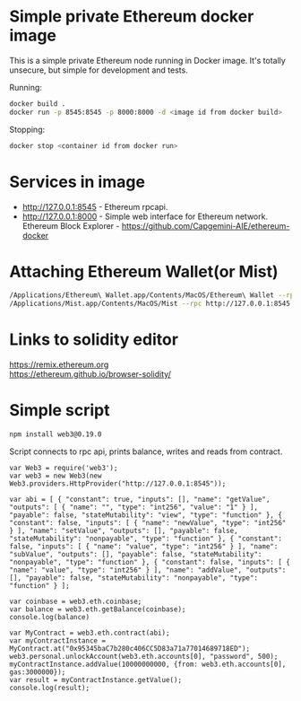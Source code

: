 # Simple private Ethereum docker image
This is a simple private Ethereum node running in Docker image. It's totally
unsecure, but simple for development and tests.

Running:
```bash
docker build .
docker run -p 8545:8545 -p 8000:8000 -d <image id from docker build>
```

Stopping:
```bash
docker stop <container id from docker run>
```

# Services in image
- http://127.0.0.1:8545 - Ethereum rpcapi.
- http://127.0.0.1:8000 - Simple web interface for Ethereum network. Ethereum
Block Explorer - https://github.com/Capgemini-AIE/ethereum-docker

# Attaching Ethereum Wallet(or Mist)
```bash
/Applications/Ethereum\ Wallet.app/Contents/MacOS/Ethereum\ Wallet --rpc http://127.0.0.1:8545
/Applications/Mist.app/Contents/MacOS/Mist --rpc http://127.0.0.1:8545
```

# Links to solidity editor
https://remix.ethereum.org  
https://ethereum.github.io/browser-solidity/

# Simple script
```bash
npm install web3@0.19.0
```
Script connects to rpc api, prints balance, writes and reads from contract.
```node
var Web3 = require('web3');
var web3 = new Web3(new Web3.providers.HttpProvider("http://127.0.0.1:8545"));

var abi = [ { "constant": true, "inputs": [], "name": "getValue", "outputs": [ { "name": "", "type": "int256", "value": "1" } ], "payable": false, "stateMutability": "view", "type": "function" }, { "constant": false, "inputs": [ { "name": "newValue", "type": "int256" } ], "name": "setValue", "outputs": [], "payable": false, "stateMutability": "nonpayable", "type": "function" }, { "constant": false, "inputs": [ { "name": "value", "type": "int256" } ], "name": "subValue", "outputs": [], "payable": false, "stateMutability": "nonpayable", "type": "function" }, { "constant": false, "inputs": [ { "name": "value", "type": "int256" } ], "name": "addValue", "outputs": [], "payable": false, "stateMutability": "nonpayable", "type": "function" } ];

var coinbase = web3.eth.coinbase;
var balance = web3.eth.getBalance(coinbase);
console.log(balance)

var MyContract = web3.eth.contract(abi);
var myContractInstance = MyContract.at("0x95345baC7b280c406CC5D83a71a77014689718ED");
web3.personal.unlockAccount(web3.eth.accounts[0], "password", 500);
myContractInstance.addValue(10000000000, {from: web3.eth.accounts[0], gas:3000000});
var result = myContractInstance.getValue();
console.log(result);
```
